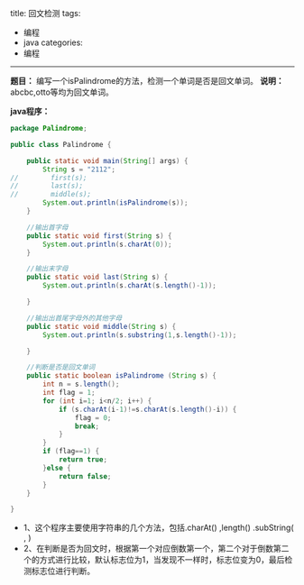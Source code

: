 title: 回文检测
tags:
- 编程
- java
categories:
- 编程
---

**题目：** 编写一个isPalindrome的方法，检测一个单词是否是回文单词。
**说明：** abcbc,otto等均为回文单词。

**java程序：**
```java
package Palindrome;

public class Palindrome {

    public static void main(String[] args) {
        String s = "2112";
//        first(s);
//        last(s);
//        middle(s);
        System.out.println(isPalindrome(s));
    }

    //输出首字母
    public static void first(String s) {
        System.out.println(s.charAt(0));
    }

    //输出末字母
    public static void last(String s) {
        System.out.println(s.charAt(s.length()-1));

    }

    //输出出首尾字母外的其他字母
    public static void middle(String s) {
        System.out.println(s.substring(1,s.length()-1));

    }

    //判断是否是回文单词
    public static boolean isPalindrome (String s) {
        int n = s.length();
        int flag = 1;
        for (int i=1; i<n/2; i++) {
            if (s.charAt(i-1)!=s.charAt(s.length()-i)) {
                flag = 0;
                break;
            }
        }
        if (flag==1) {
            return true;
        }else {
            return false;
        }
    }

}

```
- 1、这个程序主要使用字符串的几个方法，包括.charAt() ,length() .subString( , )
- 2、在判断是否为回文时，根据第一个对应倒数第一个，第二个对于倒数第二个的方式进行比较，默认标志位为1，当发现不一样时，标志位变为0，最后检测标志位进行判断。
